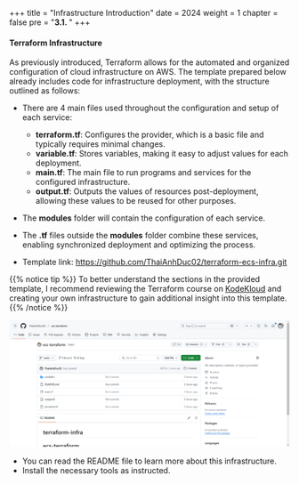 +++
title = "Infrastructure Introduction"
date = 2024
weight = 1
chapter = false
pre = "<b>3.1. </b>"
+++

#### Terraform Infrastructure

As previously introduced, Terraform allows for the automated and organized configuration of cloud infrastructure on AWS. The template prepared below already includes code for infrastructure deployment, with the structure outlined as follows:

- There are 4 main files used throughout the configuration and setup of each service:

  - **terraform.tf**: Configures the provider, which is a basic file and typically requires minimal changes.
  - **variable.tf**: Stores variables, making it easy to adjust values for each deployment.
  - **main.tf**: The main file to run programs and services for the configured infrastructure.
  - **output.tf**: Outputs the values of resources post-deployment, allowing these values to be reused for other purposes.

- The **modules** folder will contain the configuration of each service.
- The **.tf** files outside the **modules** folder combine these services, enabling synchronized deployment and optimizing the process.
- Template link: https://github.com/ThaiAnhDuc02/terraform-ecs-infra.git

{{% notice tip %}}
To better understand the sections in the provided template, I recommend reviewing the Terraform course on [KodeKloud](https://learn.kodekloud.com/courses/terraform-basics-training-course) and creating your own infrastructure to gain additional insight into this template.
{{% /notice %}}

![image](/images/3-terraform/3.1.1.png)

- You can read the README file to learn more about this infrastructure.
- Install the necessary tools as instructed.
